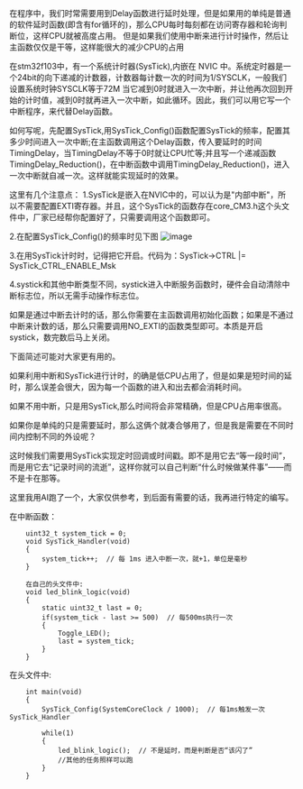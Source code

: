 在程序中，我们时常需要用到Delay函数进行延时处理，但是如果用的单纯是普通的软件延时函数(即含有for循环的)，那么CPU每时每刻都在访问寄存器和轮询判断位，这样CPU就被高度占用。
但是如果我们使用中断来进行计时操作，然后让主函数仅仅是干等，这样能很大的减少CPU的占用

在stm32f103中，有一个系统计时器(SysTick),内嵌在 NVIC 中。系统定时器是一个24bit的向下递减的计数器，计数器每计数一次的时间为1/SYSCLK，一般我们设置系统时钟SYSCLK等于72M
当它减到0时就进入一次中断，并让他再次回到开始的计时值，减到0时就再进入一次中断，如此循环。因此，我们可以用它写一个中断程序，来代替Delay函数。

如何写呢，先配置SysTick,用SysTick_Config()函数配置SysTick的频率，配置其多少时间进入一次中断;在主函数调用这个Delay函数，传入要延时的时间TimingDelay，当TimingDelay不等于0时就让CPU忙等;并且写一个递减函数TimingDelay_Reduction()，在中断函数中调用TimingDelay_Reduction()，进入一次中断就自减一次。这样就能实现延时的效果。

这里有几个注意点：
1.SysTick是嵌入在NVIC中的，可以认为是"内部中断"，所以不需要配置EXTI寄存器。并且，这个SysTick的函数存在core_CM3.h这个头文件中，厂家已经帮你配置好了，只需要调用这个函数即可。

2.在配置SysTick_Config()的频率时见下图
![image](https://github.com/user-attachments/assets/ea1b4b7b-3781-479c-bd14-443f284d2b28)

3.在用SysTick计时时，记得把它开启。代码为：SysTick->CTRL |=  SysTick_CTRL_ENABLE_Msk

4.systick和其他中断类型不同，systick进入中断服务函数时，硬件会自动清除中断标志位，所以无需手动操作标志位。

如果是通过中断去计时的话，那么你需要在主函数调用初始化函数；如果是不通过中断来计数的话，那么只需要调用NO_EXTI的函数类型即可。本质是开启systick，数完数后马上关闭。


下面简述可能对大家更有用的。

如果利用中断和SysTick进行计时，的确是低CPU占用了，但是如果是短时间的延时，那么误差会很大，因为每一个函数的进入和出去都会消耗时间。

如果不用中断，只是用SysTick,那么时间将会非常精确，但是CPU占用率很高。

如果你是单纯的只是需要延时，那么这俩个就凑合够用了，但是我是需要在不同时间内控制不同的外设呢？

这时候我们需要用SysTick实现定时回调或时间戳。即不是用它去“等一段时间”，而是用它去“记录时间的流逝”，这样你就可以自己判断“什么时候做某件事”——而不是卡在那等。

这里我用AI跑了一个，大家仅供参考，到后面有需要的话，我再进行特定的编写。

在中断函数：

        uint32_t system_tick = 0;
        void SysTick_Handler(void)
        {
            system_tick++;  // 每 1ms 进入中断一次，就+1，单位是毫秒
        }
        
        在自己的头文件中:
        void led_blink_logic(void)
        {
            static uint32_t last = 0;
            if(system_tick - last >= 500)  // 每500ms执行一次
            {
                Toggle_LED();
                last = system_tick;
            }
        }

在头文件中:

        int main(void)
        {
            SysTick_Config(SystemCoreClock / 1000);  // 每1ms触发一次SysTick_Handler
        
            while(1)
            {
                led_blink_logic();  // 不是延时，而是判断是否“该闪了”
                //其他的任务照样可以跑
            }
        }


